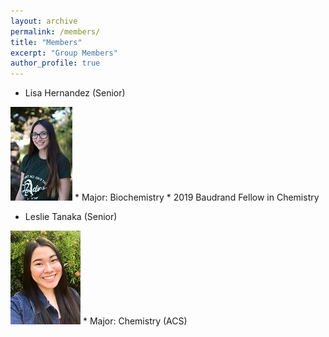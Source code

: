 ```yaml
---
layout: archive
permalink: /members/
title: "Members"
excerpt: "Group Members"
author_profile: true
---
```



* Lisa Hernandez (Senior)
<img src="/images/LisaHernandez.jpg" height="150px">
	* Major: Biochemistry
	* 2019 Baudrand Fellow in Chemistry

* Leslie Tanaka (Senior)
<img src="/images/LeslieTanaka.jpg" height="150px">
	* Major: Chemistry (ACS)